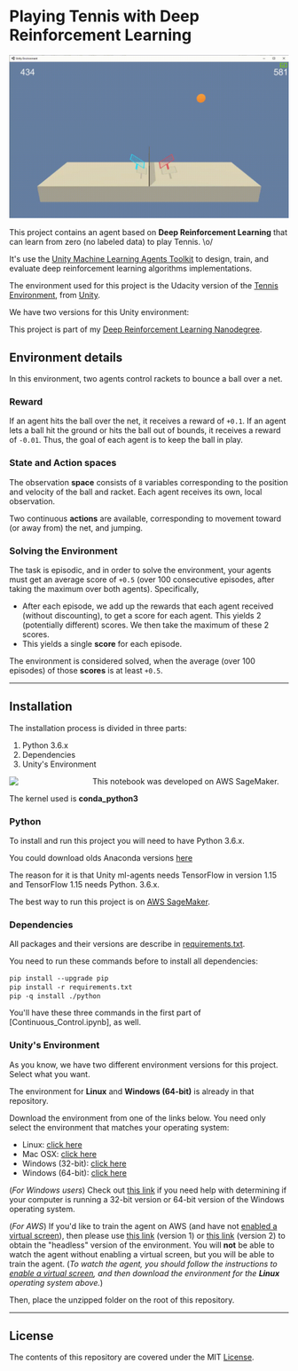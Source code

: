# Playing Tennis with Deep Reinforcement Learning

![](images/agents_playing.gif)


This project contains an agent based on **Deep Reinforcement Learning** that can learn from zero (no labeled data) to play Tennis. \o/

It's use the [Unity Machine Learning Agents Toolkit](https://github.com/Unity-Technologies/ml-agents) to design, train, and evaluate deep reinforcement learning algorithms implementations.

The environment used for this project is the Udacity version of the [Tennis Environment](https://github.com/Unity-Technologies/ml-agents/blob/master/docs/Learning-Environment-Examples.md#tennis), from [Unity](https://unity3d.com/pt/machine-learning).

We have two versions for this Unity environment:

This project is part of my [Deep Reinforcement Learning Nanodegree](https://www.udacity.com/course/deep-reinforcement-learning-nanodegree--nd893).

## Environment details

In this environment, two agents control rackets to bounce a ball over a net.

### Reward

If an agent hits the ball over the net, it receives a reward of `+0.1`. If an agent lets a ball hit the ground or hits the ball out of bounds, it receives a reward of `-0.01`. Thus, the goal of each agent is to keep the ball in play.

### State and Action spaces

The observation **space** consists of `8` variables corresponding to the position and velocity of the ball and racket. Each agent receives its own, local observation.

Two continuous **actions** are available, corresponding to movement toward (or away from) the net, and jumping.

### Solving the Environment

The task is episodic, and in order to solve the environment, your agents must get an average score of `+0.5` (over 100 consecutive episodes, after taking the maximum over both agents). Specifically,

- After each episode, we add up the rewards that each agent received (without discounting), to get a score for each agent. This yields 2 (potentially different) scores. We then take the maximum of these 2 scores.
- This yields a single **score** for each episode.

The environment is considered solved, when the average (over 100 episodes) of those **scores** is at least `+0.5`.

---

## Installation

The installation process is divided in three parts:

1. Python 3.6.x
2. Dependencies
3. Unity's Environment

<img align="left" width="150" src="https://www.nclouds.com/img/services/toolkit/sagemaker.png"/>

This notebook was developed on AWS SageMaker.

The kernel used is **conda_python3**



### Python

To install and run this project you will need to have Python 3.6.x.

You could download olds Anaconda versions [here](https://repo.anaconda.com/archive/)

The reason for it is that Unity ml-agents needs TensorFlow in version 1.15 and TensorFlow 1.15 needs Python. 3.6.x.

The best way to run this project is on [AWS SageMaker](https://aws.amazon.com/pt/sagemaker/).

### Dependencies 

All packages and their versions are describe in [requirements.txt](requirements.txt).

You need to run these commands before to install all dependencies:

```
pip install --upgrade pip
pip install -r requirements.txt
pip -q install ./python
```

You'll have these three commands in the first part of [Continuous_Control.ipynb], as well.

### Unity's Environment

As you know, we have two different environment versions for this project. Select what you want.

The environment for **Linux** and **Windows (64-bit)** is already in that repository.

Download the environment from one of the links below.  You need only select the environment that matches your operating system:

 - Linux: [click here](https://s3-us-west-1.amazonaws.com/udacity-drlnd/P3/Tennis/Tennis_Linux.zip)
 - Mac OSX: [click here](https://s3-us-west-1.amazonaws.com/udacity-drlnd/P3/Tennis/Tennis.app.zip)
 - Windows (32-bit): [click here](https://s3-us-west-1.amazonaws.com/udacity-drlnd/P3/Tennis/Tennis_Windows_x86.zip)
 - Windows (64-bit): [click here](https://s3-us-west-1.amazonaws.com/udacity-drlnd/P3/Tennis/Tennis_Windows_x86_64.zip)

(_For Windows users_) Check out [this link](https://support.microsoft.com/en-us/help/827218/how-to-determine-whether-a-computer-is-running-a-32-bit-version-or-64) if you need help with determining if your computer is running a 32-bit version or 64-bit version of the Windows operating system.

(_For AWS_) If you'd like to train the agent on AWS (and have not [enabled a virtual screen](https://github.com/Unity-Technologies/ml-agents/blob/master/docs/Training-on-Amazon-Web-Service.md)), then please use [this link](https://s3-us-west-1.amazonaws.com/udacity-drlnd/P2/Reacher/one_agent/Reacher_Linux_NoVis.zip) (version 1) or [this link](https://s3-us-west-1.amazonaws.com/udacity-drlnd/P2/Reacher/Reacher_Linux_NoVis.zip) (version 2) to obtain the "headless" version of the environment.  You will **not** be able to watch the agent without enabling a virtual screen, but you will be able to train the agent.  (_To watch the agent, you should follow the instructions to [enable a virtual screen](https://github.com/Unity-Technologies/ml-agents/blob/master/docs/Training-on-Amazon-Web-Service.md), and then download the environment for the **Linux** operating system above._)
    
Then, place the unzipped folder on the root of this repository.

---

## License

The contents of this repository are covered under the MIT [License](LICENSE).